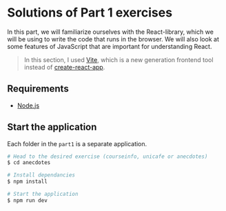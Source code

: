 # Solutions of Part 1 exercises

In this part, we will familiarize ourselves with the React-library, which we will be using to write the code that runs in the browser. We will also look at some features of JavaScript that are important for understanding React.

> In this section, I used [Vite](https://vitejs.dev/), which is a new generation frontend tool instead of [create-react-app](https://github.com/facebook/create-react-app).

## Requirements

- [Node.js](https://nodejs.org/en)

## Start the application

Each folder in the `part1` is a separate application.

```bash
# Head to the desired exercise (courseinfo, unicafe or anecdotes)
$ cd anecdotes

# Install dependancies
$ npm install

# Start the application
$ npm run dev
```
